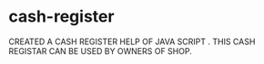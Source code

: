 # cash-register
CREATED A CASH REGISTER HELP OF JAVA SCRIPT . THIS CASH REGISTAR CAN BE USED BY OWNERS OF SHOP.
